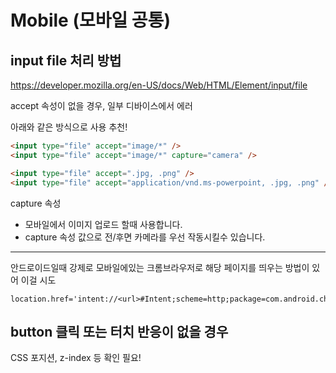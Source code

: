 # Mobile (모바일 공통)

## input file 처리 방법

https://developer.mozilla.org/en-US/docs/Web/HTML/Element/input/file

accept 속성이 없을 경우, 일부 디바이스에서 에러

아래와 같은 방식으로 사용 추천!

```html
<input type="file" accept="image/*" />
<input type="file" accept="image/*" capture="camera" /> 
```

```html
<input type="file" accept=".jpg, .png" />
<input type="file" accept="application/vnd.ms-powerpoint, .jpg, .png" />
```

capture 속성

- 모바일에서 이미지 업로드 할때 사용합니다.
- capture 속성 값으로 전/후면 카메라를 우선 작동시킬수 있습니다.

---

안드로이드일때 강제로 모바일에있는 크롬브라우저로 해당 페이지를 띄우는 방법이 있어 이걸 시도

```
location.href='intent://<url>#Intent;scheme=http;package=com.android.chrome;end'
```

## button 클릭 또는 터치 반응이 없을 경우

CSS 포지션, z-index 등 확인 필요!
